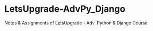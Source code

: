 # LetsUpgrade-AdvPy_Django
Notes &amp; Assignments of LetsUpgrade - Adv. Python &amp; Django Course
